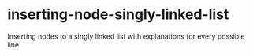 # inserting-node-singly-linked-list
Inserting nodes to a singly linked list with explanations for every possible line
